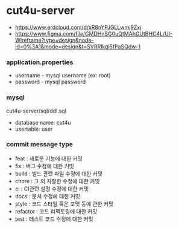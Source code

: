 # cut4u-server

- https://www.erdcloud.com/d/xR8nYPJGLLwmj9Zxj
- https://www.figma.com/file/GMDHnSG0uQtMAhGUtBHC4L/UI-Wireframe?type=design&node-id=0%3A1&mode=design&t=SVRRIkql5fPaSQdw-1

### application.properties

- username - mysql username (ex: root)
- password - mysql password


### mysql
cut4u-server/sql/ddl.sql

- database name: cut4u
- usertable: user


### commit message type
- feat : 새로운 기능에 대한 커밋
- fix : 버그 수정에 대한 커밋
- build : 빌드 관련 파일 수정에 대한 커밋
- chore : 그 외 자잘한 수정에 대한 커밋
- ci : CI관련 설정 수정에 대한 커밋
- docs : 문서 수정에 대한 커밋
- style : 코드 스타일 혹은 포맷 등에 관한 커밋
- refactor :  코드 리팩토링에 대한 커밋
- test : 테스트 코드 수정에 대한 커밋
